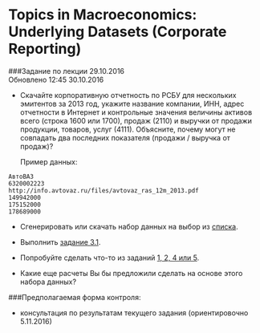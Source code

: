 Topics in Macroeconomics: Underlying Datasets (Corporate Reporting)
===================================================================
###Задание по лекции 29.10.2016  
Обновлено 12:45 30.10.2016

- Скачайте корпоративную отчетность по РСБУ для нескольких эмитентов за 2013 год, 
   укажите название компании, ИНН, адрес отчетности в Интернет и контрольные значения величины
   активов всего (строка 1600 или 1700), продаж (2110) и выручки от продажи продукции, 
   товаров, услуг (4111). Объясните, почему могут не совпадать два последних показателя 
   (продажи / выручка от продаж)?
   
   Пример данных:
```
АвтоВАЗ
6320002223
http://info.avtovaz.ru/files/avtovaz_ras_12m_2013.pdf
149942000
175152000
178689000     
```

- Сгенерировать или скачать набор данных на выбор из [списка](https://github.com/epogrebnyak/data-rosstat-boo-2013/#Наборы-данных).

- Выполнить [задание 3.1](https://github.com/epogrebnyak/data-rosstat-boo-2013#31).

- Попробуйте сделать что-то из заданий [1, 2, 4 или 5](https://github.com/epogrebnyak/data-rosstat-boo-2013#Возможные-расчеты).

- Какие еще расчеты Вы бы предложили сделать на основе этого набора данных?

###Предполагаемая форма контроля:
- консультация по результатам текущего задания (ориентировочно 5.11.2016)
